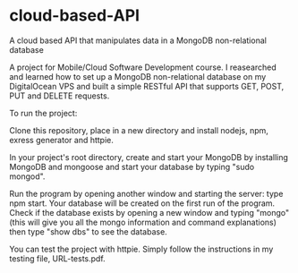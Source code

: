 # cloud-based-API
A cloud based API that manipulates data in a MongoDB non-relational database

A project for Mobile/Cloud Software Development course. I reasearched and learned how to set up a MongoDB non-relational database
on my DigitalOcean VPS and built a simple RESTful API that supports GET, POST, PUT and DELETE requests. 

To run the project: 

Clone this repository, place in a new directory and install nodejs, npm, exress generator and httpie.

In your project's root directory, create and start your MongoDB by installing MongoDB and mongoose and start your database by typing 
"sudo mongod". 

Run the program by opening another window and starting the server: type npm start. Your database will be created on the first run of the program. Check if the database exists by opening a new window and typing "mongo" (this will give you all the mongo information and command explanations) then type "show dbs" to see the database. 

You can test the project with httpie. Simply follow the instructions in my testing file, URL-tests.pdf. 
